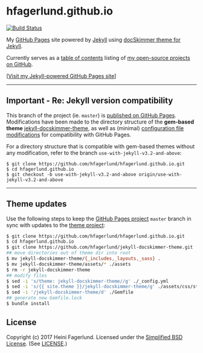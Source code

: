 # hfagerlund.github.io

[![Build Status](https://travis-ci.org/hfagerlund/hfagerlund.github.io.svg?branch=master)](https://travis-ci.org/hfagerlund/hfagerlund.github.io)

My [GitHub Pages](https://pages.github.com/) site powered by [Jekyll](https://jekyllrb.com/) using [docSkimmer theme for Jekyll](https://github.com/hfagerlund/jekyll-docskimmer-theme).

Currently serves as a [table of contents](https://hfagerlund.github.io/) listing of [my open-source projects on GitHub](https://github.com/hfagerlund/).

[[Visit my Jekyll-powered GitHub Pages site](https://hfagerlund.github.io/)]

---
## Important - Re: Jekyll version compatibility

This branch of the project (ie. `master`) is [published on GitHub Pages](https://hfagerlund.github.io/). Modifications have been made to the directory structure of the **gem-based theme** [jekyll-docskimmer-theme](https://github.com/hfagerlund/jekyll-docskimmer-theme), as well as (minimal) [configuration file modifications](https://github.com/hfagerlund/hfagerlund.github.io#theme-updates) for compatibility with GitHub Pages.

For a directory structure that is compatible with gem-based themes without any modification, refer to the branch `use-with-jekyll-v3.2-and-above`:

```
$ git clone https://github.com/hfagerlund/hfagerlund.github.io.git
$ cd hfagerlund.github.io
$ git checkout -b use-with-jekyll-v3.2-and-above origin/use-with-jekyll-v3.2-and-above
```

---

## Theme updates

Use the following steps to keep the [GitHub Pages project](https://github.com/hfagerlund/hfagerlund.github.io) `master` branch in sync with updates to the [theme project](https://github.com/hfagerlund/jekyll-docskimmer-theme):

```bash
$ git clone https://github.com/hfagerlund/hfagerlund.github.io.git
$ cd hfagerlund.github.io
$ git clone https://github.com/hfagerlund/jekyll-docskimmer-theme.git
## move directories out of theme dir into root
$ mv jekyll-docskimmer-theme/{_includes,_layouts,_sass} .
$ mv jekyll-docskimmer-theme/assets/* ./assets
$ rm -r jekyll-docskimmer-theme
## modify files
$ sed -i 's/theme: jekyll-docskimmer-theme//g' ./_config.yml
$ sed -i 's/{{ site.theme }}/jekyll-docskimmer-theme/g' ./assets/css/style.scss
$ sed -i '/jekyll-docskimmer-theme/d' ./Gemfile
## generate new Gemfile.lock
$ bundle install

```

## License

Copyright (c) 2017 Heini Fagerlund. Licensed under the [Simplified BSD License](https://opensource.org/licenses/BSD-2-Clause).
(See [LICENSE](https://github.com/hfagerlund/hfagerlund.github.io/blob/master/LICENSE).)
